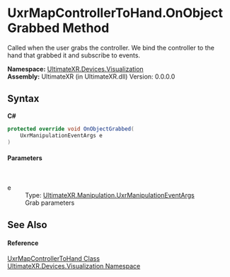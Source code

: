 # UxrMapControllerToHand.OnObjectGrabbed Method 
 

Called when the user grabs the controller. We bind the controller to the hand that grabbed it and subscribe to events.

**Namespace:**&nbsp;<a href="N_UltimateXR_Devices_Visualization">UltimateXR.Devices.Visualization</a><br />**Assembly:**&nbsp;UltimateXR (in UltimateXR.dll) Version: 0.0.0.0

## Syntax

**C#**<br />
``` C#
protected override void OnObjectGrabbed(
	UxrManipulationEventArgs e
)
```


#### Parameters
&nbsp;<dl><dt>e</dt><dd>Type: <a href="T_UltimateXR_Manipulation_UxrManipulationEventArgs">UltimateXR.Manipulation.UxrManipulationEventArgs</a><br />Grab parameters</dd></dl>

## See Also


#### Reference
<a href="T_UltimateXR_Devices_Visualization_UxrMapControllerToHand">UxrMapControllerToHand Class</a><br /><a href="N_UltimateXR_Devices_Visualization">UltimateXR.Devices.Visualization Namespace</a><br />